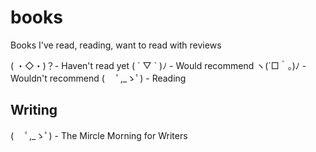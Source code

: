# books
Books I've read, reading, want to read with reviews

( ・◇・)？- Haven't read yet
( ´ ▽ ` )ﾉ - Would recommend
ヽ(´□｀。)ﾉ - Wouldn't recommend
( 　ﾟ,_ゝﾟ) - Reading

## Writing
( 　ﾟ,_ゝﾟ) - The Mircle Morning for Writers
